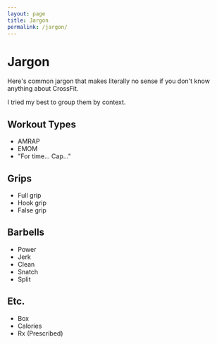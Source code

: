 ```yaml
---
layout: page
title: Jargon
permalink: /jargon/
---
```


# Jargon

Here's common jargon that makes literally no sense if you don't know anything
about CrossFit.

I tried my best to group them by context.


## Workout Types

- AMRAP
- EMOM
- "For time... Cap..."


## Grips

- Full grip
- Hook grip
- False grip


## Barbells

- Power
- Jerk
- Clean
- Snatch
- Split



## Etc.

- Box
- Calories
- Rx (Prescribed)

